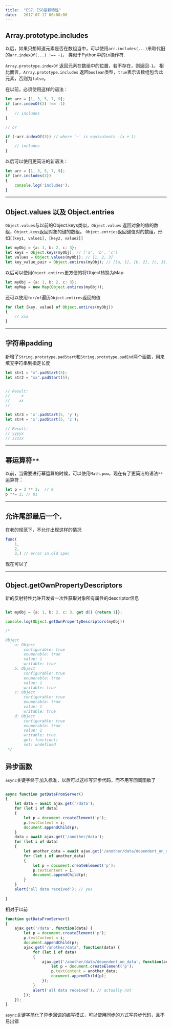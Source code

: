 ```yaml
---
title:  "ES7、ES8最新特性"
date:   2017-07-17 00:00:00
---
```


## Array.prototype.includes

以后，如果只想知道元素是否在数组当中，可以使用`arr.includes(...)`来取代旧的`arr.indexOf(...) !== -1`，
类似于Python中的`in`操作符.

`Array.prototype.indexOf` 返回元素在数组中的位置，若不存在，则返回`-1`。
相比而言，`Array.prototype.includes` 返回`boolean`类型，`true`表示该数组包含此元素，否则为`false`。


在以前，必须使用这样的语法：


```javascript
let arr = [1, 3, 5, 7, 9];
if (arr.indexOf(3) !== -1)
{
    // includes
}

// or

if (~arr.indexOf(3)) // where `~` is equivalents -(x + 1)
{
    // includes    
}
```

以后可以使用更简洁的新语法：

```javascript
let arr = [1, 3, 5, 7, 9];
if (arr.includes(3))
{
    console.log('includes');
}
```
---
## Object.values 以及 Object.entries

`Object.values`与以前的Object.keys类似，`Object.values` 返回对象的值的数组，`Object.keys`返回对象的键的数组。
`Object.entries`返回键值对的数组，形如`[[key1, value1], [key2, value2]]`

```javascript
let myObj = {a: 1, b: 2, c: 3};
let keys = Object.keys(myObj); // ['a', 'b', 'c']
let values = Object.values(myObj); // [1, 2, 3]
let key_value_pair = Object.entires(myObj); // [[a, 1], [b, 2], [c, 3]]
```
以后可以使用`Object.entires`更方便的将Object转换为Map

```javascript
let myObj = {a: 1, b: 2, c: 3};
let myMap = new Map(Object.entires(myObj));
```
还可以使用`for/of`遍历`Object.entires`返回的值

```javascript
for (let [key, value] of Object.entires(myObj))
{
    // xxx    
}
```
---

## 字符串padding
新增了`String.prototype.padStart`和`String.prototype.padEnd`两个函数，用来填充字符串到指定长度
```javascript
let str1 = "x".padStart(5);
let str2 = "xx".padStart(5);


// Result:
//     x
//    xx
//

let str3 = 'x'.padStart(5, 'y');
let str4 = 'x'.padStart(5, 'z');

// Result:
// yyyyx
// zzzzx
```

---
## 幂运算符`**`

以前，当需要进行幂运算的时候，可以使用`Math.pow`，现在有了更简洁的语法`**`运算符：

```javascript
let p = 3 ** 2;  // 9 
p **= 2; // 81
```

---
## 允许尾部最后一个`,`

在老的规范下，不允许出现这样的情况
```javascript
func(
    1,
    2,
    3,) // error in old spec
```
现在可以了

---
## Object.getOwnPropertyDescriptors

新的反射特性允许开发者一次性获取对象所有属性的descriptor信息

```javascript

let myObj = {a: 1, b: 2, c: 3, get d() {return 1}};

console.log(Object.getOwnPropertyDescriptors(myObj))

/*

Object
    a: Object
        configurable: true
        enumerable: true
        value: 1
        writable: true
    b: Object
        configurable: true
        enumerable: true
        value: 1
        writable: true
    c: Object
        configurable: true
        enumerable: true
        value: 1
        writable: true
    d: Object
        configurable: true
        enumerable: true
        value: 1
        writable: true
        get: function()
        set: undefined
 */
```

## 异步函数

`async`关键字终于加入标准，以后可以这样写异步代码，而不用写回调函数了
```javascript

async function getDataFromServer()
{
    let data = await ajax.get('/data');
    for (let i of data)
    {
        let p = document.createElement('p');
        p.textContent = i;
        document.appendChild(p);
    }
    data = await ajax.get('/another/data');
    for (let i of data)
    {
        let another_data = await ajax.get('/another/data/dependent_on_data');
        for (let i of another_data)
        {
            let p = document.createElement('p');
            p.textContent = i;
            document.appendChild(p);
        }
    }
    alert('all data received'); // yes
    
}
```
相对于以前
```javascript
function getDataFromServer()
{
    ajax.get('/data', function(data) {
        let p = document.createElement('p');
        p.textContent = i;
        document.appendChild(p);
        ajax.get('/another/data', function(data) {
            for (let i of data)
            {
                ajax.get('/another/data/dependent_on_data', function(another_data) {
                    let p = document.createElement('p');
                    p.textContent = another_data;
                    document.appendChild(p);
                });
            }
            alert('all data received'); // actually not
        });
    });
}
```
`async`关键字简化了异步回调的编写模式，可以使用同步的方式写异步代码，且不易出错